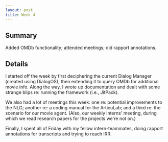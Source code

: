 ```yaml
---
layout: post
title: Week 4
---
```


## Summary
Added OMDb functionality; attended meetings; did rapport annotations.

## Details
I started off the week by first deciphering the current Dialog Manager
(created using DialogOS), then extending it to query OMDb for additional movie
info. Along the way, I wrote up documentation and dealt with some strange blips
re: running the framework (i.e., JitPack).

We also had a lot of meetings this week: one re: potential improvements to the
NLG; another re: a coding manual for the ArticuLab; and a third re: the
scenario for our movie agent. (Also, our weekly interns' meeting, during which
we read research papers for the projects we're not on.)

Finally, I spent all of Friday with my fellow intern-teammates, doing rapport
annotations for transcripts and trying to reach IRR.
